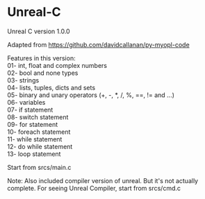 # Unreal-C
Unreal C version 1.0.0

Adapted from https://github.com/davidcallanan/py-myopl-code

Features in this version:\
01- int, float and complex numbers\
02- bool and none types\
03- strings\
04- lists, tuples, dicts and sets\
05- binary and unary operators (+, -, *, /, %, ==, != and ...)\
06- variables\
07- if statement\
08- switch statement\
09- for statement\
10- foreach statement\
11- while statement\
12- do while statement\
13- loop statement

Start from srcs/main.c

Note: Also included compiler version of unreal. But it's not actually complete. For seeing Unreal Compiler, start from srcs/cmd.c
